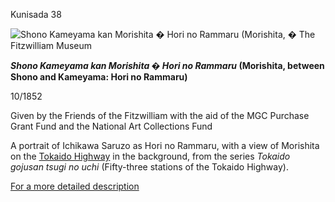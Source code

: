 Kunisada 38

![Shono Kameyama kan Morishita � Hori no Rammaru (Morishita,](kunisada/P.62-1999.jpg)
� The Fitzwilliam Museum

**_Shono Kameyama kan Morishita � Hori no Rammaru_ (Morishita, between Shono and Kameyama: Hori no Rammaru)**

10/1852

Given by the Friends of the Fitzwilliam with the aid of the MGC Purchase Grant Fund and the National Art Collections Fund 


A portrait of Ichikawa Saruzo as Hori no Rammaru, with a view of Morishita on the [Tokaido Highway](../Group1.htm) in the background, from the series _Tokaido gojusan tsugi no uchi_ (Fifty-three stations of the Tokaido Highway).

[For a more detailed description](../textp62.htm)
